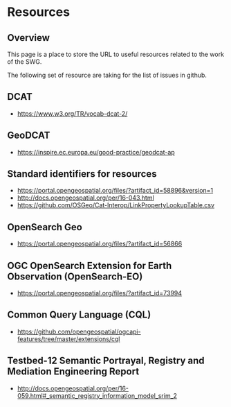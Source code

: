 # Resources

## Overview

This page is a place to store the URL to useful resources related to the work
of the SWG. 

The following set of resource are taking for the list of issues in github.

## DCAT

* https://www.w3.org/TR/vocab-dcat-2/

## GeoDCAT

* https://inspire.ec.europa.eu/good-practice/geodcat-ap

## Standard identifiers for resources

* https://portal.opengeospatial.org/files/?artifact_id=58896&version=1
* http://docs.opengeospatial.org/per/16-043.html
* https://github.com/OSGeo/Cat-Interop/LinkPropertyLookupTable.csv

## OpenSearch Geo

* https://portal.opengeospatial.org/files/?artifact_id=56866

## OGC OpenSearch Extension for Earth Observation (OpenSearch-EO)

* https://portal.opengeospatial.org/files/?artifact_id=73994

## Common Query Language (CQL)

* https://github.com/opengeospatial/ogcapi-features/tree/master/extensions/cql

## Testbed-12 Semantic Portrayal, Registry and Mediation Engineering Report

* http://docs.opengeospatial.org/per/16-059.html#_semantic_registry_information_model_srim_2

